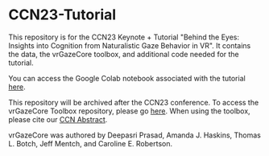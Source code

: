 # CCN23-Tutorial
This repository is for the CCN23 Keynote + Tutorial "Behind the Eyes: Insights into Cognition from Naturalistic Gaze Behavior in VR". It contains the data, the vrGazeCore toolbox, and additional code needed for the tutorial. 

You can access the Google Colab notebook associated with the tutorial [here](https://colab.research.google.com/drive/1pKCzE57WHw9_ybZ5oLv5wek48QLzcxPw?usp=sharing). 

This repository will be archived after the CCN23 conference. To access the vrGazeCore Toolbox repository, please go [here](https://github.com/Robertson-Lab/vrGazeCore-Toolbox). When using the toolbox, please cite our [CCN Abstract](https://2023.ccneuro.org/view_paper.php?PaperNum=1555).

vrGazeCore was authored by Deepasri Prasad, Amanda J. Haskins, Thomas L. Botch, Jeff Mentch, and Caroline E. Robertson.
